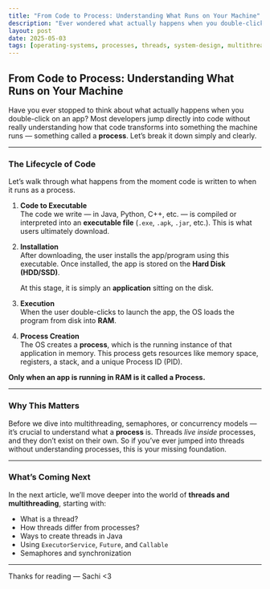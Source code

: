 ```yaml
---
title: "From Code to Process: Understanding What Runs on Your Machine"
description: "Ever wondered what actually happens when you double-click an app? Let’s understand how code becomes a running process on your machine, explained in simple terms."
layout: post
date: 2025-05-03
tags: [operating-systems, processes, threads, system-design, multithreading]
---
```


## From Code to Process: Understanding What Runs on Your Machine

Have you ever stopped to think about what actually happens when you double-click on an app? Most developers jump directly into code without really understanding how that code transforms into something the machine runs — something called a **process**. Let’s break it down simply and clearly.

---

###  The Lifecycle of Code

Let’s walk through what happens from the moment code is written to when it runs as a process.

1. **Code to Executable**  
   The code we write — in Java, Python, C++, etc. — is compiled or interpreted into an **executable file** (`.exe`, `.apk`, `.jar`, etc.). This is what users ultimately download.

2. **Installation**  
   After downloading, the user installs the app/program using this executable. Once installed, the app is stored on the **Hard Disk (HDD/SSD)**.

   At this stage, it is simply an **application** sitting on the disk.

3. **Execution**  
   When the user double-clicks to launch the app, the OS loads the program from disk into **RAM**.

4. **Process Creation**  
   The OS creates a **process**, which is the running instance of that application in memory. This process gets resources like memory space, registers, a stack, and a unique Process ID (PID).

 **Only when an app is running in RAM is it called a Process.**

---

###  Why This Matters

Before we dive into multithreading, semaphores, or concurrency models — it’s crucial to understand what a **process** is. Threads _live inside_ processes, and they don’t exist on their own. So if you’ve ever jumped into threads without understanding processes, this is your missing foundation.

---

###  What’s Coming Next

In the next article, we’ll move deeper into the world of **threads and multithreading**, starting with:

- What is a thread?
- How threads differ from processes?
- Ways to create threads in Java
- Using `ExecutorService`, `Future`, and `Callable`
- Semaphores and synchronization

---

Thanks for reading —
Sachi <3